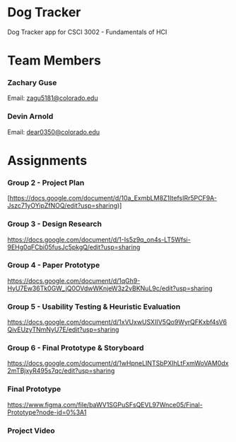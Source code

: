 # Dog Tracker

Dog Tracker app for CSCI 3002 - Fundamentals of HCI

# Team Members
### Zachary Guse
Email: zagu5181@colorado.edu
### Devin Arnold
Email: dear0350@colorado.edu

# Assignments

### Group 2 - Project Plan
[https://docs.google.com/document/d/10a_ExmbLM8Z1ItefsIRr5PCF9A-Jszc71yOYipZfNOQ/edit?usp=sharing)]

### Group 3 - Design Research
https://docs.google.com/document/d/1-Is5z9q_on4s-LT5Wfsi-9EHg0qFCbi05fusJc5pkgQ/edit?usp=sharing

### Group 4 - Paper Prototype
https://docs.google.com/document/d/1qGh9-HyU7Ew36Tk0GW_jQ0OVdwWKnjeW3z2vBKNuL9c/edit?usp=sharing

### Group 5 - Usability Testing & Heuristic Evaluation
https://docs.google.com/document/d/1xVUxwUSXIIV5Qo9WyrQFKxbf4sV6QivEUzyTNmNyU7E/edit?usp=sharing

### Group 6 - Final Prototype & Storyboard
https://docs.google.com/document/d/1wHpneLINTSbPXIhLtFxmWoVAM0dx2mTBjxyR495s7qc/edit?usp=sharing

### Final Prototype
https://www.figma.com/file/baWV1SGPuSFsQEVL97Wnce05/Final-Prototype?node-id=0%3A1

### Project Video

